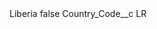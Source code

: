 <?xml version="1.0" encoding="UTF-8"?>
<CustomMetadata xmlns="http://soap.sforce.com/2006/04/metadata" xmlns:xsi="http://www.w3.org/2001/XMLSchema-instance" xmlns:xsd="http://www.w3.org/2001/XMLSchema">
    <label>Liberia</label>
    <protected>false</protected>
    <values>
        <field>Country_Code__c</field>
        <value xsi:type="xsd:string">LR</value>
    </values>
</CustomMetadata>
